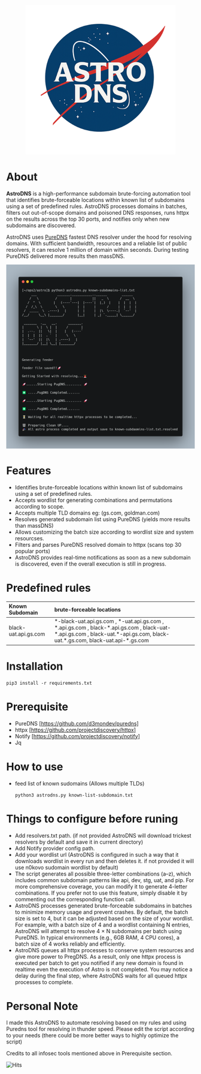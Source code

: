 <p align="center"><img src="AstroDNS1.png" width="400"></p>

# About
**AstroDNS** is a high-performance subdomain brute-forcing automation tool that identifies brute-forceable locations within known list of subdomains using a set of predefined rules. AstroDNS processes domains in batches, filters out out-of-scope domains and poisoned DNS responses, runs httpx on the results across the top 30 ports, and notifies only when new subdomains are discovered.

AstroDNS uses [PureDNS](https://github.com/d3mondev/puredns) fastest DNS resolver under the hood for resolving domains. With sufficient bandwidth, resources and a reliable list of public resolvers, it can resolve 1 million of domain within seconds. During testing PureDNS delivered more results then massDNS.

<p align="left"><img src="useage.png" width="700"></p>

# Features
 - Identifies brute-forceable locations within known list of subdomains using a set of predefined rules.
 - Accepts wordlist for generating combinations and permutations according to scope.
 - Accepts multiple TLD domains eg: (gs.com, goldman.com)
 - Resolves generated subdomain list using PureDNS (yields more results than massDNS)
 - Allows customizing the batch size according to wordlist size and system resourcses.
 - Filters and parses PureDNS resolved domain to httpx (scans top 30 popular ports)
 - AstroDNS provides real-time notifications as soon as a new subdomain is discovered, even if the overall execution is still in progress.

# Predefined rules

| Known Subdomain | brute-forceable locations |
| :------ | :------- 
| black-uat.api.gs.com  | \*-black-uat.api.gs.com , \*-uat.api.gs.com , \*.api.gs.com , black-\*.api.gs.com , black-uat-\*.api.gs.com , black-uat.\*-api.gs.com, black-uat.\*.gs.com, black-uat.api-\*.gs.com |

# Installation
```
pip3 install -r requirements.txt
```
# Prerequisite
 - PureDNS     [https://github.com/d3mondev/puredns]
 - httpx     [https://github.com/projectdiscovery/httpx]
 - Notify    [https://github.com/projectdiscovery/notify]
 - Jq


# How to use
- feed list of known sudomains (Allows multiple TLDs)
  
  ```
  python3 astrodns.py known-list-subdomain.txt
  ```
  
# Things to configure before runing
- Add resolvers.txt path. (if not provided AstroDNS will download trickest resolvers by default and save it in current directory)
- Add Notify provider config path.
- Add your wordlist url (AstroDNS is configured in such a way that it downloads wordlist in every run and then deletes it. if not provided it will use n0kovo sudomain wordlist by default)
- The script generates all possible three-letter combinations (a–z), which includes common subdomain patterns like api, dev, stg, uat, and pip. For more comprehensive coverage, you can modify it to generate 4-letter combinations. If you prefer not to use this feature, simply disable it by commenting out the corresponding function call.
- AstroDNS processes generated brute-forceable subdomains in batches to minimize memory usage and prevent crashes. By default, the batch size is set to 4, but it can be adjusted based on the size of your wordlist. For example, with a batch size of 4 and a wordlist containing N entries, AstroDNS will attempt to resolve 4 × N subdomains per batch using PureDNS. In typical environments (e.g., 6GB RAM, 4 CPU cores), a batch size of 4 works reliably and efficiently.
- AstroDNS queues all httpx processes to conserve system resources and give more power to PregDNS. As a result, only one httpx process is executed per batch to get you notified if any new domain is found in realtime even the execution of Astro is not completed. You may notice a delay during the final step, where AstroDNS waits for all queued httpx processes to complete.

# Personal Note
I made this AstroDNS to automate resolving based on my rules and using Puredns tool for resolving in thunder speed. Please edit the script according to your needs (there could be more better ways to highly optimize the script)

Credits to all infosec tools mentioned above in Prerequisite section.

![Hits](https://hits.seeyoufarm.com/api/count/incr/badge.svg?url=https://github.com/0xAkashsky/AstroDNS&count_bg=%2379C83D&title_bg=%23555555&icon=github.svg&icon_color=%23E7E7E7&title=visits&edge_flat=false)


